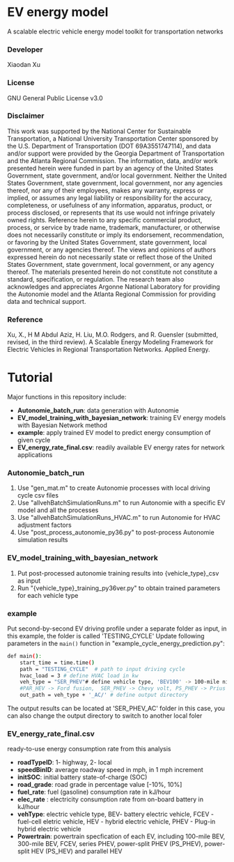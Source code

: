 # EV energy model
A scalable electric vehicle energy model toolkit for transportation networks
### Developer
Xiaodan Xu
### License
GNU General Public License v3.0
### Disclaimer
This work was supported by the National Center for Sustainable Transportation, a National University Transportation Center sponsored by the U.S. Department of Transportation (DOT 69A3551747114), and data and/or support were provided by the Georgia Department of Transportation and the Atlanta Regional Commission. The information, data, and/or work presented herein were funded in part by an agency of the United States Government, state government, and/or local government.  Neither the United States Government, state government, local government, nor any agencies thereof, nor any of their employees, makes any warranty, express or implied, or assumes any legal liability or responsibility for the accuracy, completeness, or usefulness of any information, apparatus, product, or process disclosed, or represents that its use would not infringe privately owned rights.  Reference herein to any specific commercial product, process, or service by trade name, trademark, manufacturer, or otherwise does not necessarily constitute or imply its endorsement, recommendation, or favoring by the United States Government, state government, local government, or any agencies thereof.  The views and opinions of authors expressed herein do not necessarily state or reflect those of the United States Government, state government, local government, or any agency thereof.  The materials presented herein do not constitute not constitute a standard, specification, or regulation. The research team also acknowledges and appreciates Argonne National Laboratory for providing the Autonomie model and the Atlanta Regional Commission for providing data and technical support.

### Reference
Xu, X., H M Abdul Aziz, H. Liu, M.O. Rodgers, and R. Guensler (submitted, revised, in the third review). A Scalable Energy Modeling Framework for Electric Vehicles in Regional Transportation Networks. Applied Energy.

# Tutorial
Major functions in this repository include:
- **Autonomie_batch_run**: data generation with Autonomie
- **EV_model_training_with_bayesian_network**: training EV energy models with Bayesian Network method
- **example**: apply trained EV model to predict energy consumption of given cycle
- **EV_energy_rate_final.csv**: readily available EV energy rates for network applications
 
### Autonomie_batch_run
1. Use "gen_mat.m" to create Autonomie processes with local driving cycle csv files
2. Use "allvehBatchSimulationRuns.m" to run Autonomie with a specific EV model and all the processes
3. Use "allvehBatchSimulationRuns_HVAC.m" to run Autonomie for HVAC adjustment factors
4. Use "post_process_autonomie_py36.py" to post-process Autonomie simulation results

### EV_model_training_with_bayesian_network
1. Put post-processed autonomie training results into {vehicle_type}_csv as input
2. Run "{vehicle_type}_training_py36ver.py" to obtain trained parameters for each vehicle type
 
### example
Put second-by-second EV driving profile under a separate folder as input, in this example, the folder is called 'TESTING_CYCLE'
Update following parameters in the `main()` function in "example_cycle_energy_prediction.py":
```sh
def main():
    start_time = time.time() 
    path = "TESTING_CYCLE"  # path to input driving cycle
    hvac_load = 3 # define HVAC load in kw
    veh_type = "SER_PHEV"# define vehicle type, 'BEV100' -> 100-mile nissan leaf, 'BEV300' -> 300-mile tesla, 
    #PAR_HEV -> Ford fusion,  SER_PHEV -> Chevy volt, PS_PHEV -> Prius prime, PS_HEV -> Prius
    out_path = veh_type + '_AC/' # define output directory
```
The output results can be located at 'SER_PHEV_AC' folder in this case, you can also change the output directory to switch to another local foler

### EV_energy_rate_final.csv
ready-to-use energy consumption rate from this analysis
- **roadTypeID**: 1- highway, 2- local
- **speedBinID**: average roadway speed in mph, in 1 mph increment
- **initSOC**: initial battery state-of-charge (SOC) 
- **road_grade**: road grade in percentage value [-10%, 10%]
- **fuel_rate**: fuel (gasoline) consumption rate in kJ/hour
- **elec_rate** : electricity consumption rate from on-board battery in kJ/hour
- **vehType**: electric vehicle type, BEV- battery electric vehicle, FCEV - fuel-cell eletric vehicle, HEV - hybrid electric vehicle, PHEV - Plug-in hybrid electric vehicle
- **Powertrain**: powertrain specfication of each EV, including 100-mile BEV, 300-mile BEV, FCEV, series PHEV, power-split PHEV (PS_PHEV), power-split HEV (PS_HEV) and parallel HEV
